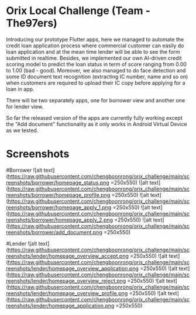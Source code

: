 # Orix Local Challenge (Team - The97ers)
Introducing our prototype Flutter apps, here we managed to automate the credit loan application process where commercial customer can easily do loan application and at the mean time lender will be able to see the form submitted in realtime. Besides, we implemented our own AI-driven credit scoring model to predict the loan status in term of score ranging from 0.00 to 1.00 (bad - good). Moreover, we also managed to do face detection and some ID document text recognition (extracting IC number, name and so on) when customers are required to upload their IC copy before applying for a loan in app. 

There will be two separately apps, one for borrower view and another one for lender view.

So far the released version of the apps are currently fully working except the "Add document" functionality as it only works in Android Virtual Device as we tested.

# Screenshots

#Borrower
![alt text](https://raw.githubusercontent.com/chengboonrong/orix_challenge/main/screenshots/borrower/homepage_status.png =250x550) 
![alt text](https://raw.githubusercontent.com/chengboonrong/orix_challenge/main/screenshots/borrower/homepage_profile.png =250x550) 
![alt text](https://raw.githubusercontent.com/chengboonrong/orix_challenge/main/screenshots/borrower/homepage_apply_1.png =250x550)
![alt text](https://raw.githubusercontent.com/chengboonrong/orix_challenge/main/screenshots/borrower/homepage_apply_2.png =250x550) 
![alt text](https://raw.githubusercontent.com/chengboonrong/orix_challenge/main/screenshots/borrower/add_document.png =250x550)

#Lender
![alt text](https://raw.githubusercontent.com/chengboonrong/orix_challenge/main/screenshots/lender/homepage_overview_accept.png =250x550)
![alt text](https://raw.githubusercontent.com/chengboonrong/orix_challenge/main/screenshots/lender/homepage_overview_application.png =250x550)
![alt text](https://raw.githubusercontent.com/chengboonrong/orix_challenge/main/screenshots/lender/homepage_overview_reject.png =250x550)
![alt text](https://raw.githubusercontent.com/chengboonrong/orix_challenge/main/screenshots/lender/homepage_overview_profile.png =250x550)
![alt text](https://raw.githubusercontent.com/chengboonrong/orix_challenge/main/screenshots/lender/homepage_application.png =250x550)
